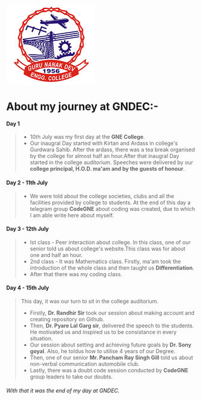 ![GNDEC](gndec.png)
# About my journey at GNDEC:-

#### Day 1
> * 10th July was my first day at the **GNE College**.
> * Our inaugral Day started with Kirtan and Ardass in college's Gurdwara Sahib. After the ardass, there was a tea break organised by the college for almost half an hour.After that inaugral Day started in the college auditorium. Speeches were delivered by our **college principal, H.O.D. ma'am and by the guests of honour**.

#### Day 2 - 11th July
> * We were told about the college societies, clubs and all the facilities provided by college to students. At the end of this day a telegram group **CodeGNE** about coding was created, due to which I am able write here about myself. 

#### Day 3 - 12th July
>    - Ist class - Peer interaction about college. In this class, one of our senior told us about college's website.This class was for about one and half an hour.
>    - 2nd class - It was Mathematics class. Firstly, ma'am took the introduction of the whole class and then taught us **Differentiation**.
>    - After that there was my coding class.

#### Day 4 - 15th July
> This day, it was our turn to sit in the college auditorium.
> * Firstly, **Dr. Randhir Sir** took our session about making account and creating repository on Github.
> * Then, **Dr. Pyare Lal Garg sir**, delivered the speech to the students. He motivated us and inspired us to be consistance in every situation.
> * Our session about setting and achieving future goals by **Dr. Sony goyal**. Also, he toldus how to utilise 4 years of our Degree.
> * Then, one of our senior **Mr. Pancham Ray Singh Gill** told us about non-verbal communication automobile club.
> * Lastly, there was a doubt code session conducted by **CodeGNE** group leaders to take our doubts.

  ###### With that it was the end of my day at GNDEC.  
